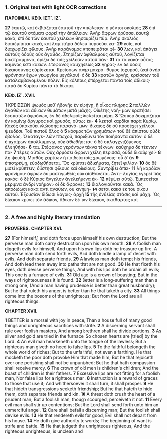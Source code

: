 ### 1. Original text with light OCR corrections

**ΠΑΡΟΙΜΙΑΙ.**
**ΚΕΦ. ΙΣΤ΄. ΙΖ΄.**

**27** ἐαυτῷ, καὶ ἐκβιάζεται ἑαυτοῦ τὴν ἀπώλειαν· ὁ μέντοι σκολιὸς
**28** ἐπὶ τῷ ἑαυτοῦ στόματι φορεῖ τὴν ἀπώλειαν. Ἀνὴρ ἄφρων ὀρύσσει
    ἑαυτῷ κακά, ἐπὶ δὲ τῶν ἑαυτοῦ χειλέων θησαυρίζει πῦρ. Ἀνὴρ
    σκολιὸς διαπέμπεται κακά, καὶ λαμπτῆρα δόλου πυρσεύει κα-
**29** κοῖς, καὶ διαχωρίζει φίλους. Ἀνὴρ παράνομος ἀποπειρᾶται φί-
**30** λων, καὶ ἀπάγει αὐτοὺς ὁδοὺς οὐκ ἀγαθάς. Στηρίζων ὀφθαλμοὺς
    αὐτοῦ, λογίζεται διεστραμμένα, ὁρίζει δὲ τοῖς χείλεσιν αὐτοῦ πάν-
**31** τα τὰ κακά· οὗτος κάμινος ἐστι κακῶν. Στέφανος καυχήσεως
**32** γῆρας· ἐν δὲ ὁδοῖς δικαιοσύνης εὑρίσκεται. Κρείσσων ἀνὴρ μακρό-
    θυμος ἰσχυροῦ, (καὶ ἀνὴρ φρόνησιν ἔχων γεωργίου μεγάλου)· ὁ δὲ
**33** κρατῶν ὀργῆς, κρείσσων τοῦ καταλαμβανομένου πόλιν. Εἰς κόλπους
    ἐπέρχεται πάντα τοῖς ἀδίκοις· παρὰ δὲ Κυρίου πάντα τὰ δίκαια.

**ΚΕΦ. ΙΖ΄. XVII.**

**1** ΚΡΕΙΣΣΩΝ ψωμὸς μεθ᾿ ἡδονῆς ἐν εἰρήνῃ, ἢ οἶκος πλήρης
**2** πολλῶν ἀγαθῶν καὶ ἀδίκων θυμάτων μετὰ μάχης. Οἰκέτης νοή-
    μων κρατήσει δεσποτῶν ἀφρόνων, ἐν δὲ ἀδελφοῖς διελεῖται μέρη.
**3** Ὥσπερ δοκιμάζεται ἐν καμίνῳ ἄργυρος καὶ χρυσός, οὕτως ἐκ-
**4** λεκταὶ καρδίαι παρὰ Κυρίῳ. Κακὸς ὑπακούει γλώσσης παρανό-
    μων· δίκαιος δὲ οὐ προσέχει χείλεσι ψευδέσι. Τοῦ πιστοῦ ὅλος ὁ
**5** κόσμος τῶν χρημάτων· τοῦ δὲ ἀπίστου οὐδὲ ἐβολός. Ὁ καταγε-
    λῶν πτωχοῦ, παροξύνει τὸν ποιήσαντα αὐτόν· ὁ δὲ ἐπιχαίρων
    ἀπολλυμένῳ, οὐκ ἀθωθήσεται· ὁ δὲ σπλαγχνιζόμενος ἐλεηθήσε-
**6** ται. Στέφανος γερόντων τέκνα τέκνων· καύχημα δὲ τέκνων πα-
**7** τέρες αὐτῶν. Οὐχ ἁρμόσει ἄφρονι χείλη περισσά, οὐδὲ δικαίῳ χεί-
**8** λη ψευδῆ. Μισθὸς χαρίτων ἡ παιδεία τοῖς χρωμένοις· οὗ δ᾿ ἂν
**9** ἐπιστρέψῃ, εὐοδωθήσεται. Ὅς κρύπτει ἀδικήματα, ζητεῖ φιλίαν·
**10** ὃς δὲ μισεῖ κρύπτειν, διΐστησι φίλους καὶ οἰκείους. Συντρίβει ἀπει-
**11** λὴ καρδίαν φρονίμου· ἄφρων δὲ μαστιγωθεὶς οὐκ αἰσθάνεται. Ἀντι-
    λογίας ἐγερεῖ πᾶς κακός· ὁ δὲ Κύριος ἄγγελον ἀνελεήμονα ἐκ-
**12** πέμψει αὐτῷ. Ἐμπεσεῖται μέριμνα ἀνδρὶ νοήμονι· οἱ δὲ ἄφρονες
**13** διαλογιοῦνται κακά. Ὅς ἀποδίδωσι κακὰ ἀντὶ ἀγαθῶν, οὐ κινηθή-
**14** σεται κακὰ ἐκ τοῦ οἴκου αὐτοῦ. Ἐξουσίαν δίδωσι λόγοις· ἀρχὴ
**15** τῆς ἐνδείας στάσις καὶ μάχη. Ὅς δίκαιον κρίνει τὸν ἄδικον, ἄδικον δὲ τὸν δίκαιον, ἀκάθαρτος καὶ

---

### 2. A free and highly literary translation

**PROVERBS.**
**CHAPTER XVI.**

**27** [For himself,] and doth force upon himself his own destruction;
But the perverse man doth carry destruction upon his own mouth.
**28** A foolish man diggeth evils for himself,
And upon his own lips doth he treasure up fire.
A perverse man doth send forth evils,
And doth kindle a lamp of deceit with evils,
And doth separate friends.
**29** A lawless man doth tempt his friends,
And doth lead them away into paths that are not good.
**30** He that fixeth his eyes, doth devise perverse things,
And with his lips doth he ordain all evils;
This one is a furnace of evils.
**31** Old age is a crown of boasting;
But in the ways of righteousness it is found.
**32** Better is a long-suffering man than a strong one,
(And a man having prudence is better than great husbandry);
But he that ruleth his anger, is better than he that taketh a city.
**33** All things come into the bosoms of the unrighteous;
But from the Lord are all righteous things.

**CHAPTER XVII.**

**1** BETTER is a morsel with joy in peace,
Than a house full of many good things and unrighteous sacrifices with strife.
**2** A discerning servant shall rule over foolish masters,
And among brethren shall he divide portions.
**3** As silver and gold are tried in the furnace,
So chosen hearts are [tried] by the Lord.
**4** An evil man hearkeneth unto the tongue of the lawless;
But a righteous man giveth no heed to false lips.
**5** To the faithful belongeth the whole world of riches;
But to the unfaithful, not even a farthing.
He that mocketh the poor doth provoke Him that made him;
But he that rejoiceth over one perishing shall not be unpunished;
But he that hath compassion shall receive mercy.
**6** The crown of old men is children's children;
And the boast of children is their fathers.
**7** Excessive lips are not fitting for a foolish man,
Nor false lips for a righteous man.
**8** Instruction is a reward of graces to those that use it;
And whithersoever it shall turn, it shall prosper.
**9** He that hideth transgressions seeketh friendship;
But he that hateth to hide them, doth separate friends and kin.
**10** A threat doth crush the heart of a prudent man;
But a foolish man, though scourged, perceiveth it not.
**11** Every evil man shall stir up contentions;
But the Lord shall send forth unto him an unmerciful angel.
**12** Care shall befall a discerning man;
But the foolish shall devise evils.
**13** He that rendereth evils for good,
Evil shall not depart from his house.
**14** He doth give authority to words;
The beginning of want is strife and battle.
**15** He that judgeth the unrighteous righteous,
And the righteous unrighteous, is unclean and